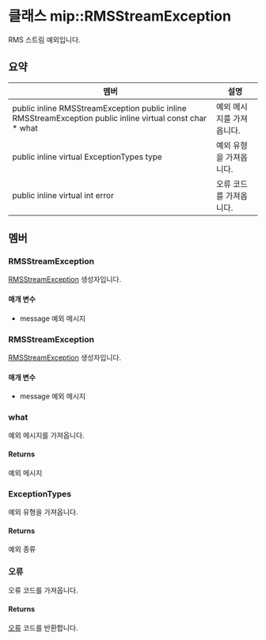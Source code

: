 # <a name="class-miprmsstreamexception"></a>클래스 mip::RMSStreamException 
RMS 스트림 예외입니다.
## <a name="summary"></a>요약
 멤버                        | 설명                                
--------------------------------|---------------------------------------------
public inline  RMSStreamException public inline  RMSStreamException public inline virtual const char * what | 예외 메시지를 가져옵니다.
public inline virtual ExceptionTypes type | 예외 유형을 가져옵니다.
public inline virtual int error | 오류 코드를 가져옵니다.
## <a name="members"></a>멤버
### <a name="rmsstreamexception"></a>RMSStreamException
[RMSStreamException](#classmip_1_1_r_m_s_stream_exception) 생성자입니다.
#### <a name="parameters"></a>매개 변수
* message 예외 메시지
### <a name="rmsstreamexception"></a>RMSStreamException
[RMSStreamException](#classmip_1_1_r_m_s_stream_exception) 생성자입니다.
#### <a name="parameters"></a>매개 변수
* message 예외 메시지
### <a name="what"></a>what
예외 메시지를 가져옵니다.
#### <a name="returns"></a>Returns
예외 메시지
### <a name="exceptiontypes"></a>ExceptionTypes
예외 유형을 가져옵니다.
#### <a name="returns"></a>Returns
예외 종류
### <a name="error"></a>오류
오류 코드를 가져옵니다.
#### <a name="returns"></a>Returns
[오류](#classmip_1_1_error) 코드를 반환합니다.